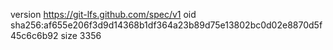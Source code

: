 version https://git-lfs.github.com/spec/v1
oid sha256:af655e206f3d9d14368b1df364a23b89d75e13802bc0d02e8870d5f45c6c6b92
size 3356
